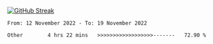[![GitHub Streak](https://streak-stats.demolab.com?user=renren-017&theme=sea&hide_border=true&background=DD272700)](https://git.io/streak-stats)

<!--START_SECTION:waka-->

```text
From: 12 November 2022 - To: 19 November 2022

Other        4 hrs 22 mins   >>>>>>>>>>>>>>>>>>-------   72.90 %
```

<!--END_SECTION:waka-->
